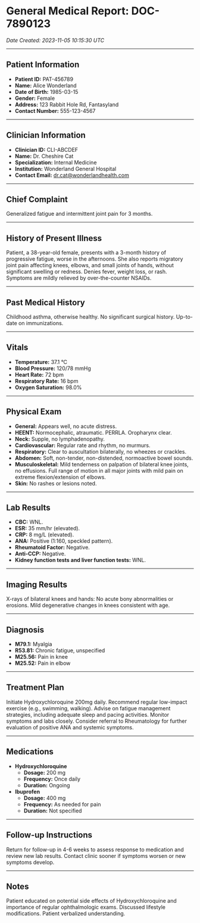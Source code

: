 # General Medical Report: DOC-7890123
*Date Created: 2023-11-05 10:15:30 UTC*

---

## Patient Information
*   **Patient ID:** PAT-456789
*   **Name:** Alice Wonderland
*   **Date of Birth:** 1985-03-15
*   **Gender:** Female
*   **Address:** 123 Rabbit Hole Rd, Fantasyland
*   **Contact Number:** 555-123-4567

---

## Clinician Information
*   **Clinician ID:** CLI-ABCDEF
*   **Name:** Dr. Cheshire Cat
*   **Specialization:** Internal Medicine
*   **Institution:** Wonderland General Hospital
*   **Contact Email:** dr.cat@wonderlandhealth.com

---

## Chief Complaint
Generalized fatigue and intermittent joint pain for 3 months.

---

## History of Present Illness
Patient, a 38-year-old female, presents with a 3-month history of progressive fatigue, worse in the afternoons. She also reports migratory joint pain affecting knees, elbows, and small joints of hands, without significant swelling or redness. Denies fever, weight loss, or rash. Symptoms are mildly relieved by over-the-counter NSAIDs.

---

## Past Medical History
Childhood asthma, otherwise healthy. No significant surgical history. Up-to-date on immunizations.

---

## Vitals
*   **Temperature:** 37.1 °C
*   **Blood Pressure:** 120/78 mmHg
*   **Heart Rate:** 72 bpm
*   **Respiratory Rate:** 16 bpm
*   **Oxygen Saturation:** 98.0%

---

## Physical Exam
*   **General:** Appears well, no acute distress.
*   **HEENT:** Normocephalic, atraumatic. PERRLA. Oropharynx clear.
*   **Neck:** Supple, no lymphadenopathy.
*   **Cardiovascular:** Regular rate and rhythm, no murmurs.
*   **Respiratory:** Clear to auscultation bilaterally, no wheezes or crackles.
*   **Abdomen:** Soft, non-tender, non-distended, normoactive bowel sounds.
*   **Musculoskeletal:** Mild tenderness on palpation of bilateral knee joints, no effusions. Full range of motion in all major joints with mild pain on extreme flexion/extension of elbows.
*   **Skin:** No rashes or lesions noted.

---

## Lab Results
*   **CBC:** WNL.
*   **ESR:** 35 mm/hr (elevated).
*   **CRP:** 8 mg/L (elevated).
*   **ANA:** Positive (1:160, speckled pattern).
*   **Rheumatoid Factor:** Negative.
*   **Anti-CCP:** Negative.
*   **Kidney function tests and liver function tests:** WNL.

---

## Imaging Results
X-rays of bilateral knees and hands: No acute bony abnormalities or erosions. Mild degenerative changes in knees consistent with age.

---

## Diagnosis
*   **M79.1:** Myalgia
*   **R53.81:** Chronic fatigue, unspecified
*   **M25.56:** Pain in knee
*   **M25.52:** Pain in elbow

---

## Treatment Plan
Initiate Hydroxychloroquine 200mg daily. Recommend regular low-impact exercise (e.g., swimming, walking). Advise on fatigue management strategies, including adequate sleep and pacing activities. Monitor symptoms and labs closely. Consider referral to Rheumatology for further evaluation of positive ANA and systemic symptoms.

---

## Medications
*   **Hydroxychloroquine**
    *   **Dosage:** 200 mg
    *   **Frequency:** Once daily
    *   **Duration:** Ongoing
*   **Ibuprofen**
    *   **Dosage:** 400 mg
    *   **Frequency:** As needed for pain
    *   **Duration:** Not specified

---

## Follow-up Instructions
Return for follow-up in 4-6 weeks to assess response to medication and review new lab results. Contact clinic sooner if symptoms worsen or new symptoms develop.

---

## Notes
Patient educated on potential side effects of Hydroxychloroquine and importance of regular ophthalmologic exams. Discussed lifestyle modifications. Patient verbalized understanding.
